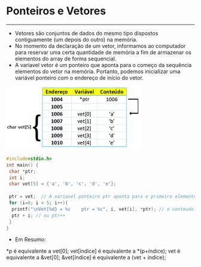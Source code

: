 # Ponteiros e Vetores
---
+ Vetores são conjuntos de dados do mesmo tipo dispostos contiguamente (um depois do outro) na memória.
+ No momento da declaração de um vetor, informamos ao computador para reservar uma certa quantidade de memória a fim de armazenar os elementos do array de forma sequencial. 
+ A variavel vetor é um ponteiro que aponta para o começo da sequência elementos do vetor na memória. Portanto, podemos inicializar uma variável ponteiro com o endereço de início do vetor.

![figura](/markdowns/vetpoint.png) 

``` C runnable
#include<stdio.h>
int main() {
 char *ptr;
 int i;
 char vet[5] = {'a', 'b', 'c', 'd', 'e'};
 
 ptr = vet;  // A variavel ponteiro ptr aponta para o primeiro elemento do vetor
 for (i=0; i < 5; i++){
  printf("\nVet[%d} = %c    ptr = %c", i, vet[i], *ptr); // o conteudo do vetor acessado pela variavel e pelo ponteiro
  ptr + i; // ou ptr++
 } 
}
````
+ Em Resumo:
 
*p é equivalente a vet[0];
vet[índice] é equivalente a *(p+índice);
vet é equivalente a &vet[0];
&vet[índice] é equivalente a (vet + índice);

